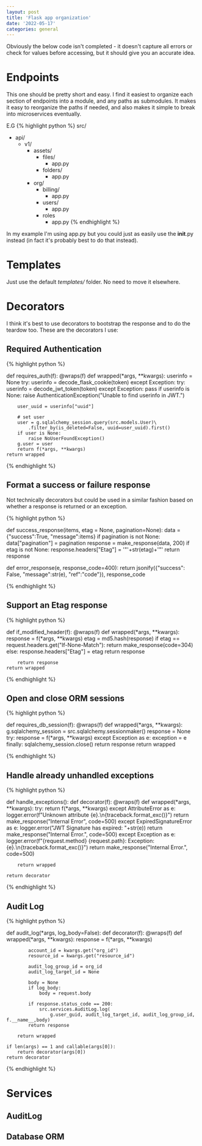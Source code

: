 ```yaml
---
layout: post
title: 'Flask app organization'
date: '2022-05-17'
categories: general
---
```


Obviously the below code isn't completed - it doesn't capture all errors or check for values before accessing, but it should give you an accurate idea.

# Endpoints

This one should be pretty short and easy. I find it easiest to organize each section of endpoints into a module, and any paths as submodules. It makes it easy to reorganize the paths if needed, and also makes it simple to break into microservices eventually.

E.G
{% highlight python %}
src/
 - api/
    - v1/
       - assets/
          - files/
             - app.py
          - folders/
             - app.py
       - org/
          - billing/
             - app.py
          - users/
             - app.py
          - roles
             - app.py
{% endhighlight %}

In my example I'm using app.py but you could just as easily use the __init__.py instead (in fact it's probably best to do that instead). 

# Templates
Just use the default *templates/* folder. No need to move it elsewhere.

# Decorators
I think it's best to use decorators to bootstrap the response and to do the teardow too. These are the decorators I use:

## Required Authentication

{% highlight python %}

def requires_auth(f):
    @wraps(f)
    def wrapped(*args, **kwargs):
        userinfo = None
        try:
            userinfo = decode_flask_cookie(token)
        except Exception:
            try:
                userinfo = decode_jwt_token(token)
            except Exception:
                pass
        if userinfo is None:
            raise AuthenticationException("Unable to find userinfo in JWT.")

        user_uuid = userinfo["uuid"]

        # set user
        user = g.sqlalchemy_session.query(src.models.User)\
		    .filter_by(is_deleted=False, uuid=user_uuid).first()
        if user is None:
            raise NoUserFoundException()
        g.user = user
        return f(*args, **kwargs)
    return wrapped

{% endhighlight %}

## Format a success or failure response
Not technically decorators but could be used in a similar fashion based on whether a response is returned or an exception.

{% highlight python %}

def success_response(items, etag = None, pagination=None):
	data = {"success":True, "message":items}
	if pagination is not None:
		data["pagination"] = pagination
	response = make_response(data, 200)
	if etag is not None:
		response.headers["Etag"] = '"'+str(etag)+'"'
	return response


def error_response(e, response_code=400):
		return jsonify({"success": False, "message":str(e), "ref":"code"}), response_code

{% endhighlight %}

## Support an Etag response

{% highlight python %}

def if_modified_header(f):
    @wraps(f)
    def wrapped(*args, **kwargs):
        response = f(*args, **kwargs)
        etag = md5.hash(response)
        if etag == request.headers.get("If-None-Match"):
            return make_response(code=304)
        else:
            response.headers["Etag"] = etag
            return response

        return response
    return wrapped


{% endhighlight %}

## Open and close ORM sessions

{% highlight python %}

def requires_db_session(f):
    @wraps(f)
    def wrapped(*args, **kwargs):
        g.sqlalchemy_session = src.sqlalchemy.sessionmaker()
        response = None
        try:
            response = f(*args, **kwargs)
        except Exception as e:
            exception = e
        finally:
            sqlalchemy_session.close()
        return response
    return wrapped

{% endhighlight %}

## Handle already unhandled exceptions

{% highlight python %}

def handle_exceptions():
    def decorator(f):
        @wraps(f)
        def wrapped(*args, **kwargs):
            try:
                return f(*args, **kwargs)
            except AttributeError as e:
                logger.error(f"Unknown attribute {e}.\n{traceback.format_exc()}")
                return make_response("Internal Error", code=500)
            except ExpiredSignatureError as e:
                logger.error("JWT Signature has expired: "+str(e))
                return make_response("Internal Error.", code=500)
            except Exception as e:
                logger.error(f"{request.method} {request.path}: Exception: {e}.\n{traceback.format_exc()}")
                return make_response("Internal Error.", code=500)

        return wrapped

    return decorator

{% endhighlight %}

## Audit Log

{% highlight python %}

def audit_log(*args, log_body=False):
    def decorator(f):
        @wraps(f)
        def wrapped(*args, **kwargs):
            response = f(*args, **kwargs)

            account_id = kwargs.get("org_id")
            resource_id = kwargs.get("resource_id")

            audit_log_group_id = org_id
            audit_log_target_id = None

            body = None
            if log_body:
                body = request.body

            if response.status_code == 200:
                src.services.AuditLog.log(
                    g.user_guid, audit_log_target_id, audit_log_group_id, f.__name__,body)
            return response

        return wrapped

    if len(args) == 1 and callable(args[0]):
        return decorator(args[0])
    return decorator

{% endhighlight %}


# Services

## AuditLog

## Database ORM